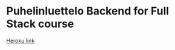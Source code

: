# Puhelinluettelo Backend for Full Stack course
[Heroku link](http://glacial-everglades-19924.herokuapp.com)

